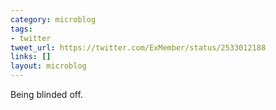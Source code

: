 ```yaml
---
category: microblog
tags:
- twitter
tweet_url: https://twitter.com/ExMember/status/2533012188
links: []
layout: microblog
---
```

Being blinded off.
